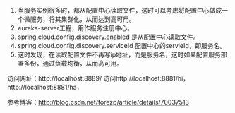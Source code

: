 1. 当服务实例很多时，都从配置中心读取文件，这时可以考虑将配置中心做成一个微服务，将其集群化，从而达到高可用。
2. eureka-server工程，用作服务注册中心。
3. spring.cloud.config.discovery.enabled 是从配置中心读取文件。
4. spring.cloud.config.discovery.serviceId 配置中心的servieId，即服务名。
5. 这时发现，在读取配置文件不再写ip地址，而是服务名，这时如果配置服务部署多份，通过负载均衡，从而高可用。

访问网址：http://localhost:8889/
访问http://localhost:8881/hi，http://localhost:8881/ha，

参考博客：http://blog.csdn.net/forezp/article/details/70037513